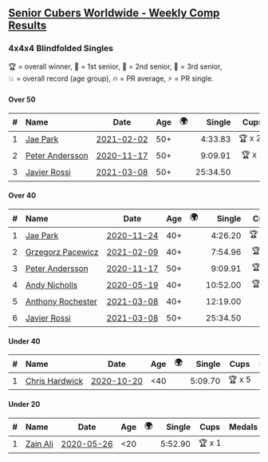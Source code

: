 <style>table {white-space: nowrap;}</style>
<link rel="stylesheet" type="text/css" href="/scw-comp/css/flags.css" />

## [Senior Cubers Worldwide - Weekly Comp Results](/scw-comp/results/)
### 4x4x4 Blindfolded Singles

<span style="white-space: nowrap;">🏆 = overall winner</span>, <span style="white-space: nowrap;">🥇 = 1st senior</span>, <span style="white-space: nowrap;">🥈 = 2nd senior</span>, <span style="white-space: nowrap;">🥉 = 3rd senior</span>, <span style="white-space: nowrap;">💥 = overall record (age group)</span>, <span style="white-space: nowrap;">🔥 = PR average</span>, <span style="white-space: nowrap;">⚡ = PR single</span>.

#### Over 50

| # | Name | Date | Age | 🌍 | Single | Cups | Medals | Achievements | Video |
| :--: | :-- | :--: | :--: | :--: | --: | :--: | :-- | :-- | :-- |
| 1 | [Jae Park](../../persons/jae_park/444bf.md) | [2021-02-02](../../results/2021-02-02/444bf.md) | 50+ | <i class="flag flag-US" /> | 4:33.83 | 🏆 x 27 | 🥇 x 30 | 💥 x 11, ⚡ x 11 | [Desktop](https://www.facebook.com/events/508664813631510/permalink/512024466628878) / [Mobile](https://m.facebook.com/events/508664813631510?view=permalink&id=512024466628878) |
| 2 | [Peter Andersson](../../persons/peter_andersson/444bf.md) | [2020-11-17](../../results/2020-11-17/444bf.md) | 50+ | <i class="flag flag-SE" /> | 9:09.91 | 🏆 x 2 | 🥇 x 3, 🥈 x 5 | 💥 x 4, ⚡ x 4 | [Desktop](https://www.facebook.com/events/475710776737006/permalink/476856053289145) / [Mobile](https://m.facebook.com/events/475710776737006?view=permalink&id=476856053289145) |
| 3 | [Javier Rossi](../../persons/javier_rossi/444bf.md) | [2021-03-08](../../results/2021-03-08/444bf.md) | 50+ | <i class="flag flag-AR" /> | 25:34.50 |  | 🥉 x 1 | ⚡ x 1 | [Desktop](https://www.facebook.com/100000123498724/videos/4425352847478788) / [Mobile](https://m.facebook.com/100000123498724/videos/4425352847478788) |

#### Over 40

| # | Name | Date | Age | 🌍 | Single | Cups | Medals | Achievements | Video |
| :--: | :-- | :--: | :--: | :--: | --: | :--: | :-- | :-- | :-- |
| 1 | [Jae Park](../../persons/jae_park/444bf.md) | [2020-11-24](../../results/2020-11-24/444bf.md) | 40+ | <i class="flag flag-US" /> | 4:26.20 | 🏆 x 27 | 🥇 x 30 | 💥 x 11, ⚡ x 11 | [Desktop](https://www.facebook.com/events/388171482493213/permalink/391123555531339) / [Mobile](https://m.facebook.com/events/388171482493213?view=permalink&id=391123555531339) |
| 2 | [Grzegorz Pacewicz](../../persons/grzegorz_pacewicz/444bf.md) | [2021-02-09](../../results/2021-02-09/444bf.md) | 40+ | <i class="flag flag-PL" /> | 7:54.96 | 🏆 x 1 | 🥇 x 1, 🥈 x 4 | ⚡ x 3 | [Desktop](https://www.facebook.com/events/426225478800941/permalink/427043342052488) / [Mobile](https://m.facebook.com/events/426225478800941?view=permalink&id=427043342052488) |
| 3 | [Peter Andersson](../../persons/peter_andersson/444bf.md) | [2020-11-17](../../results/2020-11-17/444bf.md) | 50+ | <i class="flag flag-SE" /> | 9:09.91 | 🏆 x 2 | 🥇 x 3, 🥈 x 5 | 💥 x 4, ⚡ x 4 | [Desktop](https://www.facebook.com/events/475710776737006/permalink/476856053289145) / [Mobile](https://m.facebook.com/events/475710776737006?view=permalink&id=476856053289145) |
| 4 | [Andy Nicholls](../../persons/andy_nicholls/444bf.md) | [2020-05-19](../../results/2020-05-19/444bf.md) | 40+ | <i class="flag flag-GB" /> | 10:52.00 | 🏆 x 1 | 🥇 x 1, 🥈 x 5 | ⚡ x 1 | [Desktop](https://www.facebook.com/events/2608037409484307/permalink/2609949869293061) / [Mobile](https://m.facebook.com/events/2608037409484307?view=permalink&id=2609949869293061) |
| 5 | [Anthony Rochester](../../persons/anthony_rochester/444bf.md) | [2021-03-08](../../results/2021-03-08/444bf.md) | 40+ | <i class="flag flag-AU" /> | 12:19.00 |  | 🥈 x 1 | ⚡ x 1 | [Desktop](https://www.facebook.com/events/903760307058858/permalink/906858063415749) / [Mobile](https://m.facebook.com/events/903760307058858?view=permalink&id=906858063415749) |
| 6 | [Javier Rossi](../../persons/javier_rossi/444bf.md) | [2021-03-08](../../results/2021-03-08/444bf.md) | 50+ | <i class="flag flag-AR" /> | 25:34.50 |  | 🥉 x 1 | ⚡ x 1 | [Desktop](https://www.facebook.com/100000123498724/videos/4425352847478788) / [Mobile](https://m.facebook.com/100000123498724/videos/4425352847478788) |

#### Under 40

| # | Name | Date | Age | 🌍 | Single | Cups | Medals | Achievements | Video |
| :--: | :-- | :--: | :--: | :--: | --: | :--: | :-- | :-- | :-- |
| 1 | [Chris Hardwick](../../persons/chris_hardwick/444bf.md) | [2020-10-20](../../results/2020-10-20/444bf.md) | <40 | <i class="flag flag-US" /> | 5:09.70 | 🏆 x 5 |  | 💥 x 4, 🔥 x 3, ⚡ x 7 | [Desktop](https://www.facebook.com/events/365280181488304/permalink/368032671213055) / [Mobile](https://m.facebook.com/events/365280181488304?view=permalink&id=368032671213055) |

#### Under 20

| # | Name | Date | Age | 🌍 | Single | Cups | Medals | Achievements | Video |
| :--: | :-- | :--: | :--: | :--: | --: | :--: | :-- | :-- | :-- |
| 1 | [Zain Ali](../../persons/zain_ali/444bf.md) | [2020-05-26](../../results/2020-05-26/444bf.md) | <20 | <i class="flag flag-IN" /> | 5:52.90 | 🏆 x 1 |  | 💥 x 1, ⚡ x 1 | [Desktop](https://www.facebook.com/events/1531820936993798/permalink/1535234259985799) / [Mobile](https://m.facebook.com/events/1531820936993798?view=permalink&id=1535234259985799) |


<!-- Global site tag (gtag.js) - Google Analytics -->
<script async src="https://www.googletagmanager.com/gtag/js?id=UA-86348435-3"></script>
<script>window.dataLayer = window.dataLayer || []; function gtag() {dataLayer.push(arguments);} gtag('js', new Date()); gtag('config', 'UA-86348435-3');</script>

